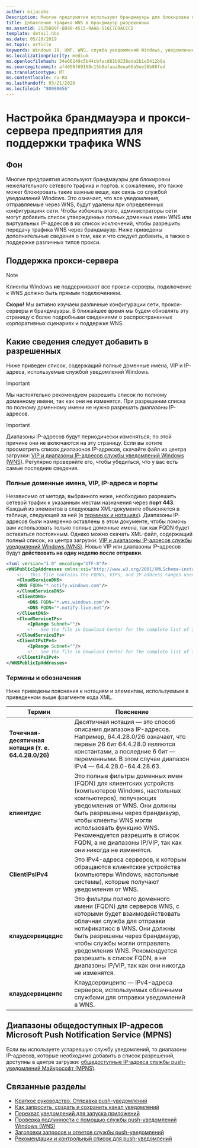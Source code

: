 ```yaml
---
author: mijacobs
Description: Многие предприятия используют брандмауэры для блокировки нежелательного трафика. В этом документе описывается, как разрешить передачу трафика WNS через брандмауэры.
title: Добавление трафика WNS в брандмауэр разрешенных
ms.assetid: 2125B09F-DB90-4515-9AA6-516C7E9ACCCD
template: detail.hbs
ms.date: 05/20/2019
ms.topic: article
keywords: Windows 10, UWP, WNS, служба уведомлений Windows, уведомление, Windows, брандмауэр, устранение неполадок, IP, трафик, предприятие, сеть, IPv4, VIP, полное доменное имя, общедоступный IP-адрес
ms.localizationpriority: medium
ms.openlocfilehash: 34e66249c5b44cbfecd81b9238eda2b1e5412b9a
ms.sourcegitcommit: af4050f69168c15b0afaaa8eea66a5ee38b88fed
ms.translationtype: MT
ms.contentlocale: ru-RU
ms.lasthandoff: 03/21/2020
ms.locfileid: "80080656"
---
```

# <a name="enterprise-firewall-and-proxy-configurations-to-support-wns-traffic"></a>Настройка брандмауэра и прокси-сервера предприятия для поддержки трафика WNS

## <a name="background"></a>Фон
Многие предприятия используют брандмауэры для блокировки нежелательного сетевого трафика и портов. к сожалению, это также может блокировать такие важные вещи, как связь со службой уведомлений Windows. Это означает, что все уведомления, отправляемые через WNS, будут удалены при определенных конфигурациях сети. Чтобы избежать этого, администраторы сети могут добавить список утвержденных полных доменных имен WNS или виртуальных IP-адресов в их список исключений, чтобы разрешить передачу трафика WNS через брандмауэр. Ниже приведены дополнительные сведения о том, как и что следует добавить, а также о поддержке различных типов прокси.

## <a name="proxy-support"></a>Поддержка прокси-сервера

> [!Note]
> Клиенты Windows **не** поддерживают все прокси-серверы, подключение к WNS должно быть прямым подключением.

**Скоро!** Мы активно изучаем различные конфигурации сети, прокси-серверы и брандмауэры. В ближайшее время мы будем обновлять эту страницу с более подробными сведениями о распространенных корпоративных сценариях и поддержке WNS.


## <a name="what-information-should-be-added-to-the-allowlist"></a>Какие сведения следует добавить в разрешенных
Ниже приведен список, содержащий полные доменные имена, VIP и IP-адреса, используемые службой уведомлений Windows. 

> [!IMPORTANT]
> Мы настоятельно рекомендуем разрешить список по полному доменному имени, так как они не изменятся. При разрешении списка по полному доменному имени не нужно разрешать диапазоны IP-адресов.

> [!IMPORTANT]
> Диапазоны IP-адресов будут периодически изменяться; по этой причине они не включаются на эту страницу. Если вы хотите просмотреть список диапазонов IP-адресов, скачайте файл из центра загрузки: [VIP и диапазоны IP-адресов службы уведомлений Windows (WNS)](https://www.microsoft.com/download/details.aspx?id=44238). Регулярно проверяйте его, чтобы убедиться, что у вас есть самые последние сведения. 


### <a name="fqdns-vips-ips-and-ports"></a>Полные доменные имена, VIP, IP-адреса и порты
Независимо от метода, выбранного ниже, необходимо разрешить сетевой трафик к указанным местам назначения через **порт 443**. Каждый из элементов в следующем XML-документе объясняется в таблице, следующей за ней (в [терминах и нотациях](#terms-and-notations)). Диапазоны IP-адресов были намеренно оставлены в этом документе, чтобы помочь вам использовать только полные доменные имена, так как FQDN будет оставаться постоянным. Однако можно скачать XML-файл, содержащий полный список, из центра загрузки: [VIP и диапазоны IP-адресов службы уведомлений Windows (WNS)](https://www.microsoft.com/download/details.aspx?id=44238). Новые VIP или диапазоны IP-адресов будут **действовать на одну неделю после отправки**.

```XML
<?xml version="1.0" encoding="UTF-8"?>
<WNSPublicIpAddresses xmlns:xsi="http://www.w3.org/2001/XMLSchema-instance" xmlns:xsd="http://www.w3.org/2001/XMLSchema">
    <!-- This file contains the FQDNs, VIPs, and IP address ranges used by the Windows Notification Service. A new text file will be uploaded every time a new VIP or IP range is released in production.  Please copy the below information and perform the necessary changes on your site. Endpoints in CloudService nodes are used for cloud services to send notifications to WNS. Endpoints in Client nodes are used by devices to receive notifications from WNS. --> 
    <CloudServiceDNS>
    <DNS FQDN="*.notify.windows.com"/>
    </CloudServiceDNS>
    <ClientDNS>
        <DNS FQDN="*.wns.windows.com"/>
        <DNS FQDN="*.notify.live.net"/>
    </ClientDNS>
    <CloudServiceIPs>
        <IpRange Subnet=""/>
        <!-- See the file in Download Center for the complete list of IP ranges -->
    </CloudServiceIPs>
    <ClientIPsIPv4>
        <IpRange Subnet=""/>
        <!-- See the file in Download Center for the complete list of IP ranges -->
    </ClientIPsIPv4>
</WNSPublicIpAddresses>

```

### <a name="terms-and-notations"></a>Термины и обозначения
Ниже приведены пояснения к нотациям и элементам, используемым в приведенном выше фрагменте кода XML.

| Термин | Пояснение |
|---|---|
| **Точечная-десятичная нотация (т. е. 64.4.28.0/26)** | Десятичная нотация — это способ описания диапазона IP-адресов. Например, 64.4.28.0/26 означает, что первые 26 бит 64.4.28.0 являются константами, а последние 6 бит — переменными.  В этом случае диапазон IPv4 — 64.4.28.0-64.4.28.63. |
| **клиентднс** | Это полные фильтры доменных имен (FQDN) для клиентских устройств (компьютеров Windows, настольных компьютеров), получающих уведомления от WNS. Они должны быть разрешены через брандмауэр, чтобы клиенты WNS могли использовать функцию WNS.  Рекомендуется разрешить в список FQDN, а не диапазоны IP/VIP, так как они никогда не изменятся. |
| **ClientIPsIPv4** | Это IPv4-адреса серверов, к которым обращаются клиентские устройства (компьютеры Windows, настольные системы), которые получают уведомления от WNS. |
| **клаудсервицеднс** | Это фильтры полного доменного имени (FQDN) для серверов WNS, с которыми будет взаимодействовать облачная служба для отправки нотификатиос в WNS. Они должны быть разрешены через брандмауэр, чтобы службы могли отправлять уведомления WNS.  Рекомендуется разрешить в список FQDN, а не диапазоны IP/VIP, так как они никогда не изменятся.|
| **клаудсервицеипс** | Клаудсервицеипс — IPv4-адреса серверов, используемых облачными службами для отправки уведомлений в WNS.  |


## <a name="microsoft-push-notifications-service-mpns-public-ip-ranges"></a>Диапазоны общедоступных IP-адресов Microsoft Push Notification Service (MPNS)
Если вы используете устаревшую службу уведомлений, то диапазоны IP-адресов, которые необходимо добавить в список разрешений, доступны в центре загрузки: [общедоступные IP-адреса службы push-уведомлений Майкрософт (MPNS)](https://www.microsoft.com/download/details.aspx?id=44535).


## <a name="related-topics"></a>Связанные разделы

* [Краткое руководство. Отправка push-уведомлений](https://docs.microsoft.com/previous-versions/windows/apps/hh868252(v=win.10))
* [Как запросить, создать и сохранить канал уведомлений](https://docs.microsoft.com/previous-versions/windows/apps/hh465412(v=win.10))
* [Перехват уведомлений для запуска приложений](https://docs.microsoft.com/previous-versions/windows/apps/jj709907(v=win.10))
* [Проверка подлинности с помощью службы push-уведомлений Windows (WNS)](https://docs.microsoft.com/previous-versions/windows/apps/hh465407(v=win.10))
* [Заголовки запросов и ответов службы push-уведомлений](https://docs.microsoft.com/previous-versions/windows/apps/hh465435(v=win.10))
* [Рекомендации и контрольный список для push-уведомлений](https://docs.microsoft.com/windows/uwp/controls-and-patterns/tiles-and-notifications-windows-push-notification-services--wns--overview)
 
